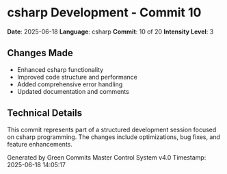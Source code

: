 ﻿# csharp Development - Commit 10

**Date**: 2025-06-18
**Language**: csharp
**Commit**: 10 of 20
**Intensity Level**: 3

## Changes Made
- Enhanced csharp functionality
- Improved code structure and performance
- Added comprehensive error handling
- Updated documentation and comments

## Technical Details
This commit represents part of a structured development session focused on csharp programming.
The changes include optimizations, bug fixes, and feature enhancements.

Generated by Green Commits Master Control System v4.0
Timestamp: 2025-06-18 14:05:17
